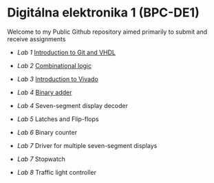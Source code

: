 # Digitálna elektronika 1 (BPC-DE1)

Welcome to my Public Github repository aimed primarily to submit and receive assignments 

- *Lab 1* [Introduction to Git and VHDL](https://github.com/mathieux95/digital-electronics-1/tree/main/labs/01-gates)

- *Lab 2* [Combinational logic](https://github.com/mathieux95/digital-electronics-1/tree/main/labs/02-logic)

- *Lab 3*
[Introduction to Vivado](https://github.com/mathieux95/digital-electronics-1/tree/main/labs/03-vivado) 
- *Lab 4*
[Binary adder](https://github.com/mathieux95/digital-electronics-1/tree/main/labs/04-segment)
- *Lab 4*
Seven-segment display decoder
- *Lab 5*
Latches and Flip-flops
- *Lab 6*
Binary counter
- *Lab 7*
Driver for multiple seven-segment displays
- *Lab 7*
Stopwatch
- *Lab 8*
Traffic light controller

